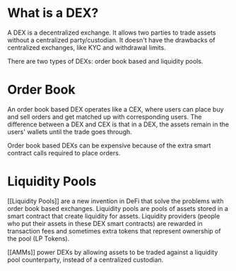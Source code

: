 # What is a DEX?
A DEX is a decentralized exchange. It allows two parties to trade assets without a centralized party/custodian. It doesn't have the drawbacks of centralized exchanges, like KYC and withdrawal limits.

There are two types of DEXs: order book based and liquidity pools.

# Order Book
An order book based DEX operates like a CEX, where users can place buy and sell orders and get matched up with corresponding users. The difference between a DEX and CEX is that in a DEX, the assets remain in the users' wallets until the trade goes through.

Order book based DEXs can be expensive because of the extra smart contract calls required to place orders.

# Liquidity Pools
[[Liquidity Pools]] are a new invention in DeFi that solve the problems with order book based exchanges. Liquidity pools are pools of assets stored in a smart contract that create liquidity for assets. Liquidity providers (people who put their assets in these DEX smart contracts) are rewarded in transaction fees and sometimes extra tokens that represent ownership of the pool (LP Tokens).

[[AMMs]] power DEXs by allowing assets to be traded against a liquidity pool counterparty, instead of a centralized custodian.